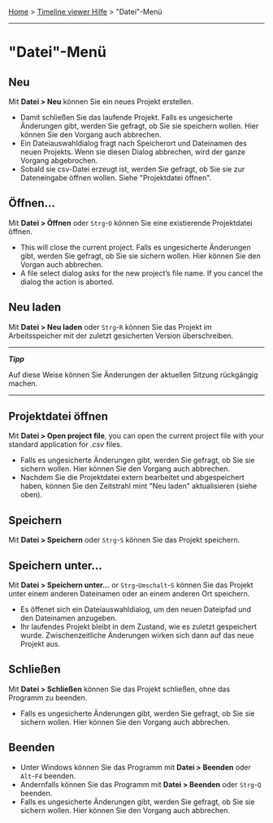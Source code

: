 [Home](..) > [Timeline viewer Hilfe](index.md) > "Datei"-Menü

---

# "Datei"-Menü

## Neu

Mit **Datei > Neu**  können Sie ein neues Projekt erstellen.

- Damit schließen Sie das laufende Projekt. 
  Falls es ungesicherte Änderungen gibt, werden Sie gefragt, ob Sie sie speichern wollen.
  Hier können Sie den Vorgang auch abbrechen.
- Ein Dateiauswahldialog fragt nach Speicherort und Dateinamen des neuen Projekts.
  Wenn sie diesen Dialog abbrechen, wird der ganze Vorgang abgebrochen.
- Sobald sie csv-Datei erzeugt ist, werden Sie gefragt, ob Sie sie zur
  Dateneingabe öffnen wollen. Siehe "Projektdatei öffnen".

## Öffnen...

Mit **Datei > Öffnen** oder ``Strg``-``O``
können Sie eine existierende Projektdatei öffnen.

- This will close the current project. 
  Falls es ungesicherte Änderungen gibt, werden Sie gefragt, ob Sie sie sichern wollen.
  Hier können Sie den Vorgan auch abbrechen.
- A file select dialog asks for the new project’s file name.
  If you cancel the dialog the action is aborted.


## Neu laden

Mit **Datei > Neu laden** oder ``Strg``-``R``
können Sie das Projekt im Arbeitsspeicher
mit der zuletzt gesicherten Version überschreiben.

---

***Tipp***

Auf diese Weise können Sie Änderungen der aktuellen Sitzung rückgängig machen.

---

## Projektdatei öffnen

Mit **Datei > Open project file**, you can open the current project file
with your standard application for *.csv* files.

- Falls es ungesicherte Änderungen gibt, werden Sie gefragt, ob Sie sie sichern wollen.
  Hier können Sie den Vorgang auch abbrechen.
- Nachdem Sie die Projektdatei extern bearbeitet und abgespeichert haben, 
  können Sie den Zeitstrahl mint "Neu laden" aktualisieren (siehe oben).


## Speichern

Mit **Datei > Speichern** oder ``Strg``-``S``
können Sie das Projekt speichern.


## Speichern unter...

Mit **Datei > Speichern unter...** or ``Strg``-``Umschalt``-``S``
können Sie das Projekt unter einem anderen Dateinamen oder an einem anderen
Ort speichern.

- Es öffenet sich ein Dateiauswahldialog, um den neuen Dateipfad und den
  Dateinamen anzugeben.
- Ihr laufendes Projekt bleibt in dem Zustand, wie es zuletzt gespeichert wurde. 
  Zwischenzeitliche Änderungen wirken sich dann auf das neue Projekt aus.


## Schließen

Mit **Datei > Schließen**
können Sie das Projekt schließen, ohne das Programm zu beenden.

- Falls es ungesicherte Änderungen gibt, werden Sie gefragt, ob Sie sie sichern wollen.
  Hier können Sie den Vorgang auch abbrechen.


## Beenden

- Unter Windows können Sie das Programm mit **Datei > Beenden**
  oder ``Alt``-``F4`` beenden.
- Andernfalls können Sie das Programm mit **Datei > Beenden**
  oder ``Strg``-``Q`` beenden.
- Falls es ungesicherte Änderungen gibt, werden Sie gefragt, ob Sie sie sichern wollen.
  Hier können Sie den Vorgang auch abbrechen.
